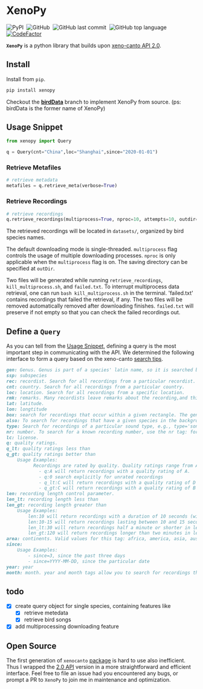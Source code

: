 # XenoPy
![PyPI](https://img.shields.io/pypi/v/xenopy?color=df&style=flat)&nbsp;
![GitHub](https://img.shields.io/github/license/realzza/xenopy?color=%23FFB6C1&style=flat)&nbsp;
![GitHub last commit](https://img.shields.io/github/last-commit/realzza/xenopy?color=orange&style=flat)&nbsp;
![GitHub top language](https://img.shields.io/github/languages/top/realzza/xenopy?color=%236495ed&style=flat)&nbsp;
[![CodeFactor](https://www.codefactor.io/repository/github/realzza/xenopy/badge)](https://www.codefactor.io/repository/github/realzza/xenopy)&nbsp;

**`XenoPy`** is a python library that builds upon [xeno-canto API 2.0](https://xeno-canto.org/article/153).

## Install
Install from `pip`.
```bash
pip install xenopy
```
Checkout the [**birdData**](https://github.com/realzza/xenopy/tree/birdData) branch to implement XenoPy from source. (ps: birdData is the former name of XenoPy)

## Usage Snippet
```python
from xenopy import Query

q = Query(cnt="China",loc="Shanghai",since="2020-01-01")
```

### Retrieve Metafiles
```python
# retrieve metadata
metafiles = q.retrieve_meta(verbose=True)
```

### Retrieve Recordings
```python
# retrieve recordings
q.retrieve_recordings(multiprocess=True, nproc=10, attempts=10, outdir="datasets/")
```
The retrieved recordings will be located in `datasets/`, organized by bird species names.

The default downloading mode is single-threaded. `multiprocess` flag controls the usage of multiple downloading processes. `nproc` is only applicable when the `multiprocess` flag is on. The saving directory can be specified at `outDir`.

Two files will be generated while running `retrieve_recordings`, `kill_multiprocess.sh`, and `failed.txt`. To interrupt multiprocess data retrieval, one can run `bash kill_multiprocess.sh` in the terminal. 'failed.txt' contains recordings that failed the retrieval, if any. The two files will be removed automatically removed after downloading finishes. `failed.txt` will preserve if not empty so that you can check the failed recordings out.

## Define a `Query`
As you can tell from the [Usage Snippet](#Usage-Snippet), defining a query is the most important step in communicating with the API. We determined the following interface to form a query based on the xeno-canto [search tips](https://xeno-canto.org/help/search).
```markdown
gen: Genus. Genus is part of a species' latin name, so it is searched by default when performing a basic search (as mentioned above).
ssp: subspecies
rec: recordist. Search for all recordings from a particular recordist.
cnt: country. Search for all recordings from a particular country.
loc: location. Search for all recordings from a specific location.
rmk: remarks. Many recordists leave remarks about the recording,and this field can be searched using the rmk tag. For example, rmk:playback will return a list of recordings for which the recordist left a comment about the use of playback. This field accepts a 'matches' operator.
lat: latitude.
lon: longtitude
box: search for recordings that occur within a given rectangle. The general format of the box tag is as follows: box:LAT_MIN,LON_MIN,LAT_MAX,LON_MAX. Note that there must not be any spaces between the coordinates.
also: To search for recordings that have a given species in the background.
type: Search for recordings of a particular sound type, e.g., type='song'
nr: number. To search for a known recording number, use the nr tag: for example nr:76967. You can also search for a range of numbers as nr:88888-88890.
lc: license.
q: quality ratings. 
q_lt: quality ratings less than
q_gt: quality ratings better than
    Usage Examples:
          Recordings are rated by quality. Quality ratings range from A (highest quality) to E (lowest quality). To search for recordings that match a certain quality rating, use the q, q_lt, and q_gt tags. For example:
            - q:A will return recordings with a quality rating of A.
            - q:0 search explicitly for unrated recordings
            - q_lt:C will return recordings with a quality rating of D or E.
            - q_gt:C will return recordings with a quality rating of B or A.
len: recording length control parameter.
len_lt: recording length less than
len_gt: recording length greater than
    Usage Examples:
        len:10 will return recordings with a duration of 10 seconds (with a margin of 1%, so actually between 9.9 and 10.1 seconds)
        len:10-15 will return recordings lasting between 10 and 15 seconds.
        len_lt:30 will return recordings half a minute or shorter in length.
        len_gt:120 will return recordings longer than two minutes in length.
area: continents. Valid values for this tag: africa, america, asia, australia, europe.
since: 
    Usage Examples:
        - since=3, since the past three days
        - since=YYYY-MM-DD, since the particular date
year: year
month: month. year and month tags allow you to search for recordings that were recorded on a certain date. 
```

## todo
- [x] create query object for single species, containing features like
    - [x] retrieve metedata
    - [x] retrieve bird songs
- [x] add multiprocessing downloading feature

## Open Source
The first generation of `xenocanto` [package](https://github.com/ntivirikin/xeno-canto-py) is hard to use also inefficient. Thus I wrapped the [2.0 API](https://xeno-canto.org/article/153) version in a more straightforward and efficient interface.
Feel free to file an issue had you encountered any bugs, or prompt a PR to `XenoPy` to join me in maintenance and optimization.